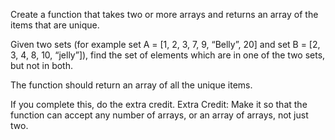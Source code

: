 Create a function that takes two or more arrays and returns an array of the items that are unique.

Given two sets (for example set A = [1, 2, 3, 7, 9, “Belly”, 20] and set B = [2, 3, 4, 8, 10, “jelly”]), find the set of elements which are in one of the two sets, but not in both.

The function should return an array of all the unique items.

If you complete this, do the extra credit. 
Extra Credit: Make it so that the function can accept any number of arrays, or an array of arrays, not just two.